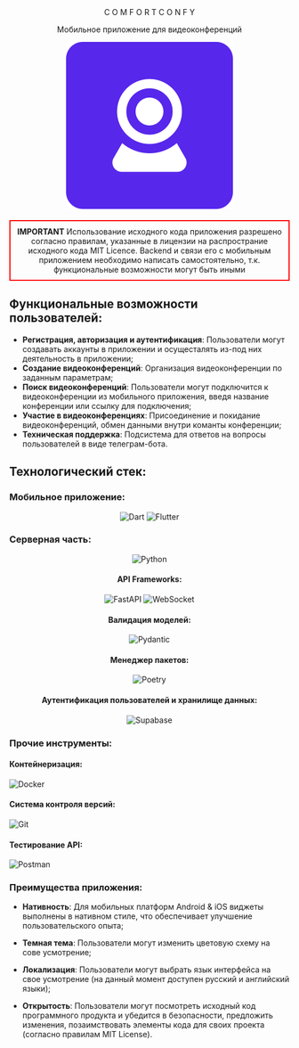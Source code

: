 <div style="text-align: center;">
  C O M F O R T C O N F Y

  Мобильное приложение для видеоконференций 

  <img src="assets/logo.svg" alt="Альтернативный текст" style="display: block; margin: auto;">
</div>

<div style="border: 2px solid red; padding: 10px; margin: 20px 0; text-align: center;">
  <strong>IMPORTANT</strong>
  Использование исходного кода приложения разрешено согласно правилам, указанные в лицензии на распространие исходного кода MIT Licence. Backend и связи его с мобильным приложением необходимо написать самостоятельно, т.к. функциональные возможности могут быть иными
</div>

## Функциональные возможности пользователей:

- **Регистрация, авторизация и аутентификация**: Пользователи могут создавать аккаунты в приложении и осущесталять из-под них деятельность в приложении;
- **Создание видеоконференций**: Организация видеоконференции по заданным параметрам;
- **Поиск видеоконференций**: Пользователи могут подключится к видеоконференции из мобильного приложения, введя название конференции или ссылку для подключения;
- **Участие в видеоконференциях**: Присоединение и покидание видеоконференций, обмен данными внутри команты конференции;
- **Техническая поддержка**: Подсистема для ответов на вопросы пользователей в виде телеграм-бота.

## Технологический стек:

### Мобильное приложение:

<div align="Center">

![Dart](https://img.shields.io/badge/-Dart-0175C2?style=for-the-badge&logo=dart&logoColor=white)
![Flutter](https://img.shields.io/badge/-Flutter-02569B?style=for-the-badge&logo=flutter&logoColor=white)

</div>

### Серверная часть:

<div align="Center">

![Python](https://img.shields.io/badge/-Python-3776AB?style=for-the-badge&logo=python&logoColor=white)

#### API Frameworks:
![FastAPI](https://img.shields.io/badge/-FastAPI-009688?style=for-the-badge&logo=fastapi&logoColor=white)
![WebSocket](https://img.shields.io/badge/-WebSocket-000000?style=for-the-badge&logo=websocket&logoColor=white)

#### Валидация моделей:
![Pydantic](https://img.shields.io/badge/-Pydantic-306998?style=for-the-badge&logo=pydantic&logoColor=white)

#### Менеджер пакетов:
![Poetry](https://img.shields.io/badge/-Poetry-60A5FA?style=for-the-badge&logo=poetry&logoColor=white)

#### Аутентификация пользователей и хранилище данных:
![Supabase](https://img.shields.io/badge/-Supabase-3ECF8E?style=for-the-badge&logo=supabase&logoColor=white)

</div>

### Прочие инструменты:

#### Контейнеризация:
![Docker](https://img.shields.io/badge/-Docker-2496ED?style=for-the-badge&logo=docker&logoColor=white)

#### Система контроля версий:
![Git](https://img.shields.io/badge/-Git-F05032?style=for-the-badge&logo=git&logoColor=white)

#### Тестирование API:
![Postman](https://img.shields.io/badge/-Postman-FF6C37?style=for-the-badge&logo=postman&logoColor=white)


### Преимущества приложения:

- **Нативность**: Для мобильных платформ Android & iOS виджеты выполнены в нативном стиле, что обеспечивает улучшение пользовательского опыта;

- **Темная тема**: Пользователи могут изменить цветовую схему на сове усмотрение;

- **Локализация**: Пользователи могут выбрать язык интерфейса на свое усмотрение (на данный момент доступен русский и английский языки);

- **Открытость**: Пользователи могут посмотреть исходный код программного продукта и убедится в безопасности, предложить изменения, позаимствовать элементы кода для своих проекта (согласно правилам MIT License).
